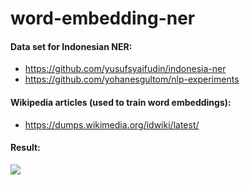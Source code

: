 # word-embedding-ner

#### Data set for Indonesian NER:
* https://github.com/yusufsyaifudin/indonesia-ner
* https://github.com/yohanesgultom/nlp-experiments

#### Wikipedia articles (used to train word embeddings):
* https://dumps.wikimedia.org/idwiki/latest/

#### Result:
<img src="https://github.com/gitshrl/word-embedding-ner/blob/master/img/result.png"/>
